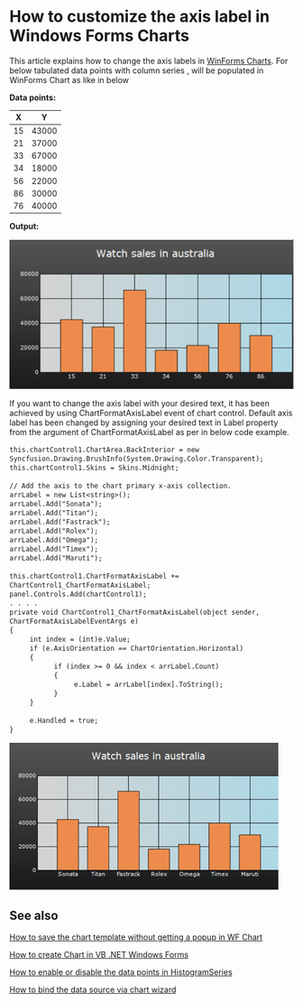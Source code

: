 # How to customize the axis label in Windows Forms Charts

This article explains how to change the axis labels in [WinForms Charts](https://help.syncfusion.com/windowsforms/chart/getting-started). For below tabulated data points with column series , will be populated in WinForms Chart as like in below


**Data points:**

| X  | Y |
| ------------- | ------------- |
| 15  | 43000  |
| 21  | 37000  |
| 33  | 67000  |
| 34  | 18000  |
| 56  | 22000  |
| 86  | 30000  |
| 76  | 40000  |

**Output:**

![WinForms default chart](https://github.com/SyncfusionExamples/How-to-change-the-axis-labels-of-Windows-Forms-Charts/blob/main/default_chart.png)

If you want to change the axis label with your desired text, it has been achieved by using ChartFormatAxisLabel event of chart control. Default axis label has been changed by assigning your desired text in Label property from the argument of ChartFormatAxisLabel as per in below code example.

```
this.chartControl1.ChartArea.BackInterior = new Syncfusion.Drawing.BrushInfo(System.Drawing.Color.Transparent);
this.chartControl1.Skins = Skins.Midnight;
            
// Add the axis to the chart primary x-axis collection. 
arrLabel = new List<string>();
arrLabel.Add("Sonata");
arrLabel.Add("Titan");
arrLabel.Add("Fastrack");
arrLabel.Add("Rolex");
arrLabel.Add("Omega");
arrLabel.Add("Timex");
arrLabel.Add("Maruti");

this.chartControl1.ChartFormatAxisLabel += ChartControl1_ChartFormatAxisLabel; 
panel.Controls.Add(chartControl1);
. . . . 
private void ChartControl1_ChartFormatAxisLabel(object sender, ChartFormatAxisLabelEventArgs e)
{
     int index = (int)e.Value;
     if (e.AxisOrientation == ChartOrientation.Horizontal)
     {
           if (index >= 0 && index < arrLabel.Count)
           {
                e.Label = arrLabel[index].ToString();
           }
     }

     e.Handled = true;
}
```

![Customized axis label winforms chart](https://github.com/SyncfusionExamples/How-to-change-the-axis-labels-of-Windows-Forms-Charts/blob/main/customized_axis_label_chart.png)
 
## See also 

[How to save the chart template without getting a popup in WF Chart](https://www.syncfusion.com/kb/11853/how-to-save-the-chart-template-without-getting-a-popup-in-wf-chart)

[How to create Chart in VB .NET Windows Forms](https://www.syncfusion.com/kb/10806/how-to-create-chart-in-vb-net-windows-forms)

[How to enable or disable the data points in HistogramSeries](https://www.syncfusion.com/kb/9349/how-to-enable-or-disable-the-data-points-in-histogramseries)

[How to bind the data source via chart wizard](https://www.syncfusion.com/kb/7680/how-to-bind-the-data-source-via-chart-wizard)
